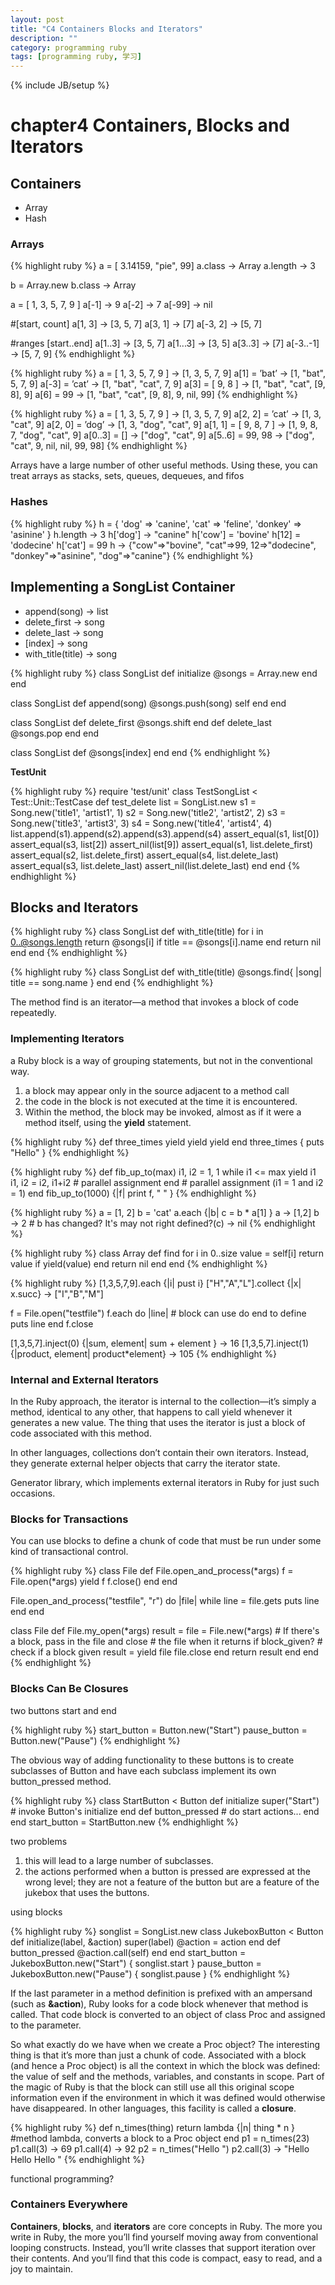 ```yaml
---
layout: post
title: "C4 Containers Blocks and Iterators"
description: ""
category: programming ruby
tags: [programming ruby, 学习]
---
```

{% include JB/setup %}

# chapter4 Containers, Blocks and Iterators

## Containers

* Array
* Hash

### Arrays

{% highlight ruby %}
a = [ 3.14159, "pie", 99]
a.class -> Array
a.length -> 3

b = Array.new
b.class -> Array

a = [ 1, 3, 5, 7, 9 ]
a[-1] → 9
a[-2] → 7
a[-99] → nil

#[start, count]
a[1, 3] → [3, 5, 7]
a[3, 1] → [7]
a[-3, 2] → [5, 7]

#ranges [start..end]
a[1..3] → [3, 5, 7]
a[1...3] → [3, 5]
a[3..3] → [7]
a[-3..-1] → [5, 7, 9]
{% endhighlight %}

{% highlight ruby %}
a = [ 1, 3, 5, 7, 9 ] → [1, 3, 5, 7, 9]
a[1] = ’bat’ → [1, "bat", 5, 7, 9]
a[-3] = ’cat’ → [1, "bat", "cat", 7, 9]
a[3] = [ 9, 8 ] → [1, "bat", "cat", [9, 8], 9]
a[6] = 99 → [1, "bat", "cat", [9, 8], 9, nil, 99]
{% endhighlight %}

{% highlight ruby %}
a = [ 1, 3, 5, 7, 9 ] → [1, 3, 5, 7, 9]
a[2, 2] = ’cat’ → [1, 3, "cat", 9]
a[2, 0] = ’dog’ → [1, 3, "dog", "cat", 9]
a[1, 1] = [ 9, 8, 7 ] → [1, 9, 8, 7, "dog", "cat", 9]
a[0..3] = [] → ["dog", "cat", 9]
a[5..6] = 99, 98 → ["dog", "cat", 9, nil, nil, 99, 98]
{% endhighlight %}

Arrays have a large number of other useful methods. Using these, you can treat arrays as stacks, sets, queues, dequeues, and fifos

### Hashes

{% highlight ruby %}
h = { 'dog' => 'canine', 'cat' => 'feline', 'donkey' => 'asinine' }
h.length → 3
h['dog'] → "canine"
h['cow'] = 'bovine'
h[12] = 'dodecine'
h['cat'] = 99
h → {"cow"=>"bovine", "cat"=>99, 12=>"dodecine", "donkey"=>"asinine", "dog"=>"canine"}
{% endhighlight %}

## Implementing a SongList Container

* append(song) -> list
* delete_first -> song
* delete_last  -> song
* [index]      -> song
* with_title(title) -> song

{% highlight ruby %}
class SongList
  def initialize
    @songs = Array.new
  end
end

class SongList
  def append(song)
    @songs.push(song)
    self
  end
end

class SongList
  def delete_first
    @songs.shift
  end
  def delete_last
    @songs.pop
  end
end

class SongList
  def [](index)
    @songs[index]
  end
end
{% endhighlight %}

**TestUnit**

{% highlight ruby %}
require 'test/unit'class TestSongList < Test::Unit::TestCase  def test_delete    list = SongList.new    s1 = Song.new('title1', 'artist1', 1)
    s2 = Song.new('title2', 'artist2', 2)
    s3 = Song.new('title3', 'artist3', 3)
    s4 = Song.new('title4', 'artist4', 4)    list.append(s1).append(s2).append(s3).append(s4)    assert_equal(s1, list[0])    assert_equal(s3, list[2])    assert_nil(list[9])    assert_equal(s1, list.delete_first)    assert_equal(s2, list.delete_first)    assert_equal(s4, list.delete_last)    assert_equal(s3, list.delete_last)    assert_nil(list.delete_last)  end
end
{% endhighlight %}

## Blocks and Iterators

{% highlight ruby %}
class SongList
  def with_title(title)
    for i in 0..@songs.length
      return @songs[i] if title == @songs[i].name
    end
    return nil
  end
end
{% endhighlight %}

{% highlight ruby %}
class SongList
  def with_title(title)
    @songs.find{ |song| title == song.name }
  end
end
{% endhighlight %}

The method find is an iterator—a method that invokes a block of code repeatedly.

### Implementing Iterators

a Ruby block is a way of grouping statements, but not in the conventional way.

1. a block may appear only in the source adjacent to a method call
2. the code in the block is not executed at the time it is encountered.
3. Within the method, the block may be invoked, almost as if it were a method itself, using the **yield** statement. 

{% highlight ruby %}
def three_times
  yield  yield  yield
end
three_times { puts "Hello" }
{% endhighlight %}

{% highlight ruby %}
def fib_up_to(max)  i1, i2 = 1, 1  while i1 <= max    yield i1    i1, i2 = i2, i1+i2  # parallel assignment  end # parallel assignment (i1 = 1 and i2 = 1)endfib_up_to(1000) {|f| print f, " " }
{% endhighlight %}

{% highlight ruby %}
a = [1, 2]b = 'cat'a.each {|b| c = b * a[1] } 
a → [1,2]
b → 2   # b has changed? It's may not right
defined?(c) → nil
{% endhighlight %}

{% highlight ruby %}
class Array
  def find
    for i in 0..size
      value = self[i]
      return value if yield(value)
    end
    return nil
  end
end
{% endhighlight %}

{% highlight ruby %}
[1,3,5,7,9].each {|i| pust i}
["H","A","L"].collect {|x| x.succ} -> ["I","B","M"]

f = File.open("testfile")f.each do |line| # block can use do end to defineputs line endf.close
[1,3,5,7].inject(0) {|sum, element| sum + element } -> 16
[1,3,5,7].inject(1) {|product, element| product*element} -> 105{% endhighlight %}
### Internal and External Iterators
In the Ruby approach, the iterator is internal to the collection—it’s simply a method, identical to any other, that happens to call yield whenever it generates a new value. The thing that uses the iterator is just a block of code associated with this method.
In other languages, collections don’t contain their own iterators. Instead, they generate external helper objects that carry the iterator state. 

Generator library, which implements external iterators in Ruby for just such occasions.

### Blocks for Transactions

You can use blocks to define a chunk of code that must be run under some kind of transactional control. 

{% highlight ruby %}
class File  def File.open_and_process(*args)    f = File.open(*args)    yield f    f.close()
  end
end

File.open_and_process("testfile", "r") do |file|  while line = file.gets    puts line  end
end

class File  def File.my_open(*args)    result = file = File.new(*args)
    # If there's a block, pass in the file and close
    # the file when it returns    if block_given?   # check if a block given      result = yield file      file.close     end     return result  endend
{% endhighlight %}

### Blocks Can Be Closures

two buttons start and end

{% highlight ruby %}
start_button = Button.new("Start")pause_button = Button.new("Pause")
{% endhighlight %}

The obvious way of adding functionality to these buttons is to create subclasses of Button and have each subclass implement its own button_pressed method.

{% highlight ruby %}
class StartButton < Button  def initialize
    super("Start")  # invoke Button's initialize  end  def button_pressed    # do start actions...  end
endstart_button = StartButton.new
{% endhighlight %}

two problems

1. this will lead to a large number of subclasses.
2. the actions performed when a button is pressed are expressed at the wrong level; they are not a feature of the button but are a feature of the jukebox that uses the buttons. 

using blocks

{% highlight ruby %}
songlist = SongList.newclass JukeboxButton < Button  def initialize(label, &action) super(label)    @action = action  end  def button_pressed    @action.call(self)  end
endstart_button = JukeboxButton.new("Start") { songlist.start }
pause_button = JukeboxButton.new("Pause") { songlist.pause }
{% endhighlight %}

If the last parameter in a method definition is prefixed with an ampersand (such as **&action**), Ruby looks for a code block whenever that method is called. That code block is converted to an object of class Proc and assigned to the parameter. 

So what exactly do we have when we create a Proc object? The interesting thing is that it’s more than just a chunk of code. Associated with a block (and hence a Proc object) is all the context in which the block was defined: the value of self and the methods, variables, and constants in scope. Part of the magic of Ruby is that the block can still use all this original scope information even if the environment in which it was defined would otherwise have disappeared. In other languages, this facility is called a **closure**.

{% highlight ruby %}
def n_times(thing)  return lambda {|n| thing * n }  #method lambda, converts a block to a Proc object endp1 = n_times(23)p1.call(3) → 69p1.call(4) → 92p2 = n_times("Hello ")p2.call(3) → "Hello Hello Hello "
{% endhighlight %}

functional programming?


### Containers Everywhere

**Containers**, **blocks**, and **iterators** are core concepts in Ruby. The more you write in Ruby, the more you’ll find yourself moving away from conventional looping constructs. Instead, you’ll write classes that support iteration over their contents. And you’ll find that this code is compact, easy to read, and a joy to maintain.

